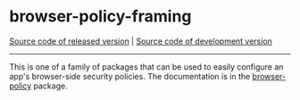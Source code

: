 # browser-policy-framing
[Source code of released version](https://github.com/meteor/meteor/tree/master/packages/browser-policy-framing) | [Source code of development version](https://github.com/meteor/meteor/tree/devel/packages/browser-policy-framing)
***

This is one of a family of packages that can be used to easily
configure an app's browser-side security policies. The documentation
is in the
[browser-policy](https://atmospherejs.com/meteor/browser-policy)
package.
